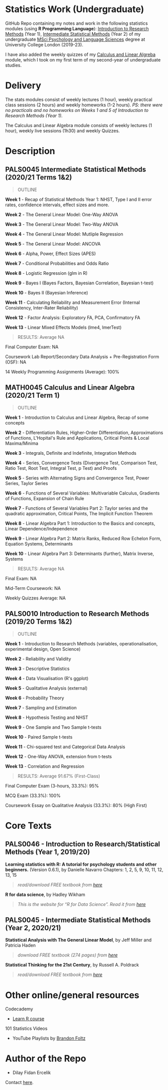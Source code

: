 # Statistics Work (Undergraduate)

GitHub Repo containing my notes and work in the following statistics modules (using **R Programming Language**): [Introduction to Research Methods](https://www.ucl.ac.uk/module-catalogue/modules/introduction-to-statistical-methods-PALS0046) (Year 1), [Intermediate Statistical Methods](https://www.ucl.ac.uk/module-catalogue/modules/intermediate-statistical-methods-PALS0045) (Year 2) of my undergraduate [MSci Psychology and Language Sciences](https://www.ucl.ac.uk/pals/study/undergraduates/msci-psychology-and-language-sciences) degree at University College London (2019-23).

I have also added the weekly quizzes of my [Calculus and Linear Algreba](https://www.ucl.ac.uk/maths/sites/maths/files/math0045.pdf) module, which I took on my first term of my second-year of undergraduate studies.

# Delivery

The stats modules consist of weekly lectures (1 hour), weekly practical class sessions (2 hours) and weekly homeworks (1-2 hours).
*PS: there were no practicals and no homeworks on Weeks 1 and 5 of Introduction to Research Methods (Year 1).*

The Calculus and Linear Algebra module consists of weekly lectures (1 hour), weekly live sessions (1h30) and weekly Quizzes.

# Description

## PALS0045 Intermediate Statistical Methods (2020/21 Terms 1&2)

> OUTLINE

**Week 1** - Recap of Statistical Methods Year 1: NHST, Type I and II error rates, confidence intervals, effect sizes and more.

**Week 2** - The General Linear Model: One-Way ANOVA

**Week 3** - The General Linear Model: Two-Way ANOVA

**Week 4** - The General Linear Model: Mutliple Regression

**Week 5** - The General Linear Model: ANCOVA

**Week 6** - Alpha, Power, Effect Sizes (APES)

**Week 7** - Conditional Probabilities and Odds Ratio

**Week 8** - Logistic Regression (glm in R)

**Week 9** - Bayes I (Bayes Factors, Bayesian Correlation, Bayesian t-test)

**Week 10** - Bayes II (Bayesian Inference)

**Week 11** - Calculating Reliability and Measurement Error (Internal Consistency, Inter-Rater Reliability)

**Week 12** - Factor Analysis: Exploratory FA, PCA, Confirmatory FA 

**Week 13** - Linear Mixed Effects Models (lme4, lmerTest)


> RESULTS: Average NA

Final Computer Exam: NA

Coursework Lab Report/Secondary Data Analysis + Pre-Registration Form (OSF): NA

14 Weekly Programming Assignments (Average): 100%


## MATH0045 Calculus and Linear Algebra (2020/21 Term 1)

> OUTLINE

**Week 1** - Introduction to Calculus and Linear Algebra, Recap of some concepts

**Week 2** - Differentiation Rules, Higher-Order Differentiation, Approximations of Functions, L'Hopital's Rule and Applications, Critical Points & Local Maxima/Minima

**Week 3** - Integrals, Definite and Indefinite, Integration Methods

**Week 4** - Series, Convergence Tests (Divergence Test, Comparison Test, Ratio Test, Root Test, Integral Test, p Test) and Proofs

**Week 5** - Series with Alternating Signs and Convergence Test, Power Series, Taylor Series

**Week 6** - Functions of Several Variables: Multivariable Calculus, Gradients of Functions, Expansion of Chain Rule

**Week 7** - Functions of Several Variables Part 2: Taylor series and the quadratic approximation, Critical Points, The Implicit Function Theorem 

**Week 8** - Linear Algebra Part 1: Introduction to the Basics and concepts, Linear Dependence/Independence

**Week 9** - Linear Algebra Part 2: Matrix Ranks, Reduced Row Echelon Form, Equation Systems, Determinants

**Week 10** - Linear Algebra Part 3: Determinants (further), Matrix Inverse, Systems


> RESULTS: Average NA

Final Exam: NA

Mid-Term Coursework: NA

Weekly Quizzes Average: NA


## PALS0010 Introduction to Research Methods (2019/20 Terms 1&2)

> OUTLINE

**Week 1** - Introduction to Research Methods (variables, operationalisation, experimental design, Open Science)

**Week 2** - Reliability and Validity

**Week 3** - Descriptive Statistics

**Week 4** - Data Visualisation (R's ggplot)

**Week 5** - Qualitative Analysis (external)

**Week 6** - Probability Theory

**Week 7** - Sampling and Estimation

**Week 8** - Hypothesis Testing and NHST

**Week 9** - One Sample and Two Sample t-tests

**Week 10** - Paired Sample t-tests

**Week 11** - Chi-squared test and Categorical Data Analysis

**Week 12** - One-Way ANOVA, extension from t-tests

**Week 13** - Correlation and Regression


> RESULTS: Average 91.67% (First-Class)

Final Computer Exam (3-hours, 33.3%): 95% 

MCQ Exam (33.3%): 100%

Coursework Essay on Qualitative Analysis (33.3%): 80% (High First)


# Core Texts

## PALS0046 - Introduction to Research/Statistical Methods (Year 1, 2019/20)

**Learning statistics with R: A tutorial for psychology students and other beginners.** (Version 0.6.1), by Danielle Navarro
Chapters: 1, 2, 5, 9, 10, 11, 12, 13, 15

> *read/download FREE textbook from [here](https://learningstatisticswithr.com/book/)*


**R for data science**, by Hadley Wikham 

> *This is the website for “R for Data Science”. Read it from [here](https://r4ds.had.co.nz/)*


## PALS0045 - Intermediate Statistical Methods (Year 2, 2020/21)

**Statistical Analysis with The General Linear Model**, by Jeff Miller and Patricia Haden

> *download FREE textbook (274 pages) from [here](https://www.freetechbooks.com/statistical-analysis-with-the-general-linear-model-t1303.html#:~:text=Jeffrey%20Miller%20wrote%3AStatistical%20Analysis,regression%2C%20and%20analysis%20of%20covariance)*


**Statistical Thinking for the 21st Century**, by Russell A. Poldrack

> *read/download FREE textbook from [here](https://statsthinking21.github.io/statsthinking21-core-site/index.html#why-does-this-book-exist)*


# Other online/general resources

Codecademy
  - [Learn R course](https://www.codecademy.com/catalog/language/r)
  
101 Statistics Videos
  - YouTube Playlists by [Brandon Foltz](https://www.youtube.com/user/BCFoltz/playlists)
  

# Author of the Repo

- Dilay Fidan Ercelik

Contact [here](https://www.linkedin.com/in/dilay-fidan-ercelik-682675194/).
  
